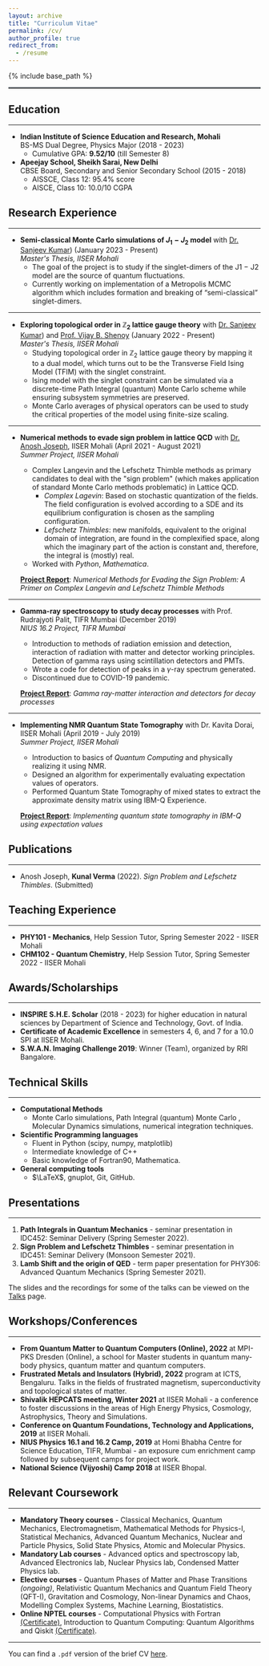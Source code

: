 ```yaml
---
layout: archive
title: "Curriculum Vitae"
permalink: /cv/
author_profile: true
redirect_from:
  - /resume
---
```


{% include base_path %}
<hr style="text-align:left;margin-left:0;border-top:2px solid #6b7278"> 

## Education
-----
* **Indian Institute of Science Education and Research, Mohali** <br> BS-MS Dual Degree, Physics Major (2018 - 2023)
  * Cumulative GPA: **9.52/10** (till Semester 8)  
* **Apeejay School, Sheikh Sarai, New Delhi** <br> CBSE Board, Secondary and Senior Secondary School (2015 - 2018)
  * AISSCE, Class 12: 95.4% score
  * AISCE,  Class 10: 10.0/10 CGPA

## Research Experience
-----
* **Semi-classical Monte Carlo simulations of $J_1 − J_2$ model** with [Dr. Sanjeev Kumar](https://web.iisermohali.ac.in/dept/physics/Sanjeev_Kumar.html)) (January 2023 - Present) <br> _Master's Thesis, IISER Mohali_
  * The goal of the project is to study if the singlet-dimers of the J1 − J2 model are the source of quantum fluctuations.
  * Currently working on implementation of a Metropolis MCMC algorithm which includes formation
and breaking of “semi-classical” singlet-dimers.

---

* **Exploring topological order in $\mathbb{Z}_2$ lattice gauge theory** with [Dr. Sanjeev Kumar](https://web.iisermohali.ac.in/dept/physics/Sanjeev_Kumar.html)) and [Prof. Vijay B. Shenoy](http://www.physics.iisc.ac.in/~shenoy/) (January 2022 - Present) <br> _Master's Thesis, IISER Mohali_
  * Studying topological order in $\mathbb{Z}_2$ lattice gauge theory by mapping it to a dual model, which turns out to be the Transverse Field Ising Model (TFIM) with the singlet constraint.
  * Ising model with the singlet constraint can be simulated via a discrete-time Path Integral (quantum) Monte Carlo scheme while ensuring subsystem symmetries are preserved.
  * Monte Carlo averages of physical operators can be used to study the critical properties of the model using finite-size scaling.

---

* **Numerical methods to evade sign problem in lattice QCD** with [Dr. Anosh Joseph](https://web.iisermohali.ac.in/Faculty/anoshjoseph/), IISER Mohali (April 2021 - August 2021) <br> _Summer Project, IISER Mohali_ 
  * Complex Langevin and the Lefschetz Thimble methods as primary candidates to deal with the "sign problem" (which makes application of standard Monte Carlo methods problematic) in Lattice QCD.
    * _Complex Lagevin_: Based on stochastic quantization of the fields. The field configuration is evolved according to a SDE and its equilibrium configuration is chosen as the sampling configuration. 
    * _Lefschetz Thimbles_: new manifolds, equivalent to the original domain of integration, are found in the complexified space, along which the imaginary part of the action is constant and, therefore, the integral is (mostly) real.
  * Worked with _Python_, _Mathematica_.
  
  [**Project Report**](https://kunal1729verma.github.io/files/report_kunal_verma_2021.pdf): _Numerical Methods for Evading the Sign Problem:
A Primer on Complex Langevin and Lefschetz Thimble Methods_

---

* **Gamma-ray spectroscopy to study decay processes** with Prof. Rudrajyoti Palit, TIFR Mumbai (December 2019)  <br> _NIUS 16.2 Project, TIFR Mumbai_ 
  * Introduction to methods of radiation emission and detection, interaction of radiation with matter and detector working principles. Detection of gamma rays using scintillation detectors and PMTs.
  * Wrote a code for detection of peaks in a $\gamma$-ray spectrum generated.
  * Discontinued due to COVID-19 pandemic. 

  [**Project Report**](https://kunal1729verma.github.io/files/nius_winter_2019.pdf): _Gamma ray-matter interaction and detectors for decay processes_
  
---

* **Implementing NMR Quantum State Tomography** with Dr. Kavita Dorai, IISER Mohali (April 2019 - July 2019) <br> _Summer Project, IISER Mohali_ 
  * Introduction to basics of _Quantum Computing_ and physically realizing it using NMR. 
  * Designed an algorithm for experimentally evaluating expectation values of operators.
  * Performed Quantum State Tomography of mixed states to extract the approximate density matrix using IBM-Q Experience.
  
  [**Project Report**](https://kunal1729verma.github.io/files/summer_report_2019.pdf): _Implementing quantum state tomography in IBM-Q using expectation values_

## Publications
---
* Anosh Joseph, **Kunal Verma** (2022). _Sign Problem and Lefschetz Thimbles_. (Submitted) 


## Teaching Experience
---
* **PHY101 - Mechanics**, Help Session Tutor, Spring Semester 2022 - IISER Mohali
* **CHM102 - Quantum Chemistry**, Help Session Tutor, Spring Semester 2022 - IISER Mohali


## Awards/Scholarships
-----
* **INSPIRE S.H.E. Scholar** (2018 - 2023) for higher education in natural sciences by Department of Science and Technology, Govt. of India.
* **Certificate of Academic Excellence** in semesters 4, 6, and 7 for a 10.0 SPI at IISER Mohali.
* **S.W.A.N. Imaging Challenge 2019**: Winner (Team), organized by RRI Bangalore. 


## Technical Skills
---
* **Computational Methods**
  * Monte Carlo simulations, Path Integral (quantum) Monte Carlo , Molecular Dynamics simulations, numerical integration techniques.
* **Scientific Programming languages**
  *  Fluent in Python (scipy, numpy, matplotlib)
  *  Intermediate knowledge of C++
  *  Basic knowledge of Fortran90, Mathematica.
* **General computing tools**
  * $\LaTeX$, gnuplot, Git, GitHub.


## Presentations
---
1. **Path Integrals in Quantum Mechanics** - seminar presentation in IDC452: Seminar Delivery (Spring Semester 2022).
2. **Sign Problem and Lefschetz Thimbles** - seminar presentation in IDC451: Seminar Delivery (Monsoon Semester 2021).
3. **Lamb Shift and the origin of QED** - term paper presentation for PHY306: Advanced Quantum Mechanics (Spring Semester 2021).

The slides and the recordings for some of the talks can be viewed on the [Talks](https://kunal1729verma.github.io//talks/) page. 


## Workshops/Conferences
---
* **From Quantum Matter to Quantum Computers (Online), 2022** at MPI-PKS Dresden (Online), a school for Master students in quantum many-body physics, quantum matter and quantum computers.
* **Frustrated Metals and Insulators (Hybrid), 2022** program at ICTS, Bengaluru. Talks in the fields of frustrated magnetism, superconductivity and topological states of matter.
* **Shivalik HEPCATS meeting, Winter 2021** at IISER Mohali - a conference to foster discussions in the areas of High Energy Physics, Cosmology, Astrophysics, Theory and Simulations.
* **Conference on Quantum Foundations, Technology and Applications, 2019** at IISER Mohali.
* **NIUS Physics 16.1 and 16.2 Camp, 2019** at Homi Bhabha Centre for Science Education, TIFR, Mumbai - an exposure cum enrichment camp followed by subsequent camps for project work.
* **National Science (Vijyoshi) Camp 2018** at IISER Bhopal.


## Relevant Coursework
---
* **Mandatory Theory courses** - Classical Mechanics, Quantum Mechanics, Electromagnetism, Mathematical Methods for Physics-I, Statistical Mechanics, Advanced Quantum Mechanics, Nuclear and Particle Physics, Solid State Physics, Atomic and Molecular Physics.
* **Mandatory Lab courses** - Advanced optics and spectroscopy lab, Advanced Electronics lab, Nuclear Physics lab, Condensed Matter Physics lab.
* **Elective courses** - Quantum Phases of Matter and Phase Transitions _(ongoing)_, Relativistic Quantum Mechanics and Quantum Field Theory (QFT-I), Gravitation and Cosmology, Non-linear Dynamics and Chaos, Modelling Complex Systems, Machine Learning, Biostatistics.
* **Online NPTEL courses** - Computational Physics with Fortran [(Certificate)](https://kunal1729verma.github.io/files/e-certificate/comp_phys.jpg), Introduction to Quantum Computing: Quantum Algorithms and Qiskit [(Certificate)](https://kunal1729verma.github.io/files/e-certificate/intro_to_qc.jpg).

---

You can find a `.pdf` version of the brief CV [here](https://kunal1729verma.github.io/files/resume_kunal.pdf).
